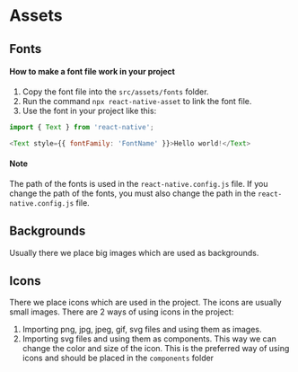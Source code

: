 # Assets

## Fonts
#### How to make a font file work in your project

1. Copy the font file into the `src/assets/fonts` folder.
2. Run the command `npx react-native-asset` to link the font file.
3. Use the font in your project like this:

```javascript
import { Text } from 'react-native';

<Text style={{ fontFamily: 'FontName' }}>Hello world!</Text>
```


#### Note
The path of the fonts is used in the `react-native.config.js` file. If you change the path of the fonts, you must also change the path in the `react-native.config.js` file.

## Backgrounds

Usually there we place big images which are used as backgrounds.

## Icons

There we place icons which are used in the project. The icons are usually small images.
There are 2 ways of using icons in the project:

1. Importing png, jpg, jpeg, gif, svg files and using them as images.
2. Importing svg files and using them as components. This way we can change the color and size of the icon. This is the preferred way of using icons and should be placed in the ``components`` folder
